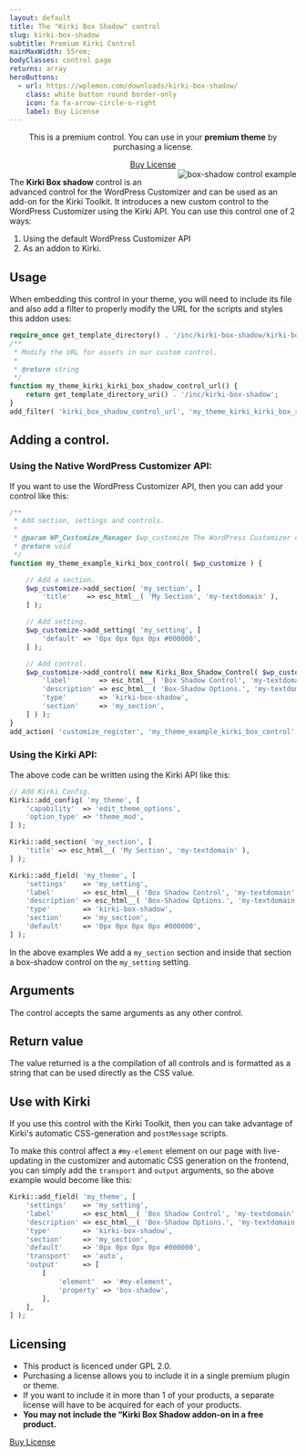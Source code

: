 ```yaml
---
layout: default
title: The "Kirki Box Shadow" control
slug: kirki-box-shadow
subtitle: Premium Kirki Control
mainMaxWidth: 55rem;
bodyClasses: control page
returns: array
heroButtons:
  - url: https://wplemon.com/downloads/kirki-box-shadow/
    class: white button round border-only
    icon: fa fa-arrow-circle-o-right
    label: Buy License
---
```



<div class="callout success" style="text-align:center">
	<p>This is a premium control. You can use in your <strong>premium theme</strong> by purchasing a license.</p>
	<a href="https://wplemon.com/downloads/kirki-box-shadow/" class="button round">Buy License</a>
</div>

<img src="https://raw.githubusercontent.com/aristath/kirki/master/docs/assets/images/kirki-box-shadow.gif" alt="box-shadow control example" style="max-width:300px;max-height:100vh;float:right;padding-left:1em;">

The **Kirki Box shadow** control is an advanced control for the WordPress Customizer and can be used as an add-on for the Kirki Toolkit. It introduces a new custom control to the WordPress Customizer using the Kirki API.
You can use this control one of 2 ways:

1. Using the default WordPress Customizer API
2. As an addon to Kirki.

## Usage

When embedding this control in your theme, you will need to include its file and also add a filter to properly modify the URL for the scripts and styles this addon uses:

```php
require_once get_template_directory() . '/inc/kirki-box-shadow/kirki-box-shadow.php';
/**
 * Modify the URL for assets in our custom control.
 *
 * @return string
 */
function my_theme_kirki_kirki_box_shadow_control_url() {
	return get_template_directory_uri() . '/inc/kirki-box-shadow';
}
add_filter( 'kirki_box_shadow_control_url', 'my_theme_kirki_kirki_box_shadow_control_url' );
```

## Adding a control.

### Using the Native WordPress Customizer API:

If you want to use the WordPress Customizer API, then you can add your control like this:

```php
/**
 * Add section, settings and controls.
 *
 * @param WP_Customize_Manager $wp_customize The WordPress Customizer object.
 * @return void
 */
function my_theme_example_kirki_box_control( $wp_customize ) {

	// Add a section.
	$wp_customize->add_section( 'my_section', [
		'title'    => esc_html__( 'My Section', 'my-textdomain' ),
	] );

	// Add setting.
	$wp_customize->add_setting( 'my_setting', [
		'default' => '0px 0px 0px 0px #000000',
	] );

	// Add control.
	$wp_customize->add_control( new Kirki_Box_Shadow_Control( $wp_customize, 'my_setting', [
		'label'       => esc_html__( 'Box Shadow Control', 'my-textdomain' ),
		'description' => esc_html__( 'Box-Shadow Options.', 'my-textdomain' ),
		'type'        => 'kirki-box-shadow',
		'section'     => 'my_section',
	] ) );
}
add_action( 'customize_register', 'my_theme_example_kirki_box_control' );
```

### Using the Kirki API:

The above code can be written using the Kirki API like this:

```php
// Add Kirki Config.
Kirki::add_config( 'my_theme', [
	'capability'  => 'edit_theme_options',
	'option_type' => 'theme_mod',
] );

Kirki::add_section( 'my_section', [
	'title' => esc_html__( 'My Section', 'my-textdomain' ),
] );

Kirki::add_field( 'my_theme', [
	'settings'    => 'my_setting',
	'label'       => esc_html__( 'Box Shadow Control', 'my-textdomain' ),
	'description' => esc_html__( 'Box-Shadow Options.', 'my-textdomain' ),
	'type'        => 'kirki-box-shadow',
	'section'     => 'my_section',
	'default'     => '0px 0px 0px 0px #000000',
] );
```

In the above examples We add a `my_section` section and inside that section a box-shadow control on the `my_setting` setting.

## Arguments

The control accepts the same arguments as any other control. 

## Return value

The value returned is a the compilation of all controls and is formatted as a string that can be used directly as the CSS value.

## Use with Kirki

If you use this control with the Kirki Toolkit, then you can take advantage of Kirki's automatic CSS-generation and `postMessage` scripts.

To make this control affect a `#my-element` element on our page with live-updating in the customizer and automatic CSS generation on the frontend, you can simply add the `transport` and `output` arguments, so the above example would become like this:

```php
Kirki::add_field( 'my_theme', [
	'settings'    => 'my_setting',
	'label'       => esc_html__( 'Box Shadow Control', 'my-textdomain' ),
	'description' => esc_html__( 'Box-Shadow Options.', 'my-textdomain' ),
	'type'        => 'kirki-box-shadow',
	'section'     => 'my_section',
	'default'     => '0px 0px 0px 0px #000000',
	'transport'   => 'auto',
	'output'      => [
		[
			'element'  => '#my-element',
			'property' => 'box-shadow',
		],
	],
] );
```

<div class="callout warning">
	<h2>Licensing</h2>
	<ul>
		<li>This product is licenced under GPL 2.0.</li>
		<li>Purchasing a license allows you to include it in a single premium plugin or theme.</li>
		<li>If you want to include it in more than 1 of your products, a separate license will have to be acquired for each of your products.</li>
		<li><strong>You may not include the “Kirki Box Shadow addon-on in a free product.</strong></li>
	</ul>
</div>

<a href="https://wplemon.com/downloads/kirki-box-shadow/" class="button round">Buy License</a>
